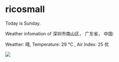 # ricosmall

Today is Sunday.

Weather infomation of 深圳市南山区， 广东省， 中国: 

Weather: 晴, Temperature: 29 ℃ , Air Index: 25 优

<img src="https://github-readme-stats.vercel.app/api?username=ricosmall&show_icons=true" />

